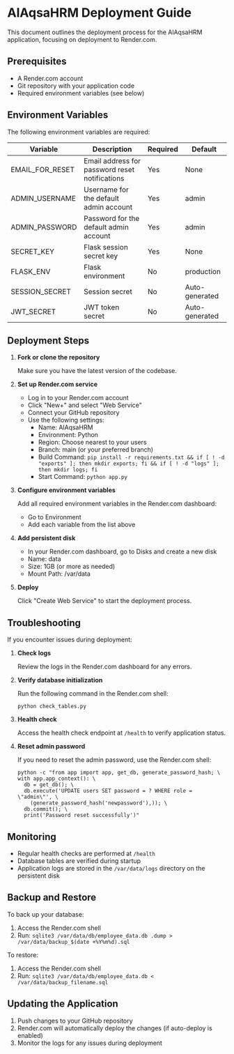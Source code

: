 # AlAqsaHRM Deployment Guide

This document outlines the deployment process for the AlAqsaHRM application, focusing on deployment to Render.com.

## Prerequisites

- A Render.com account
- Git repository with your application code
- Required environment variables (see below)

## Environment Variables

The following environment variables are required:

| Variable | Description | Required | Default |
|----------|-------------|----------|---------|
| EMAIL_FOR_RESET | Email address for password reset notifications | Yes | None |
| ADMIN_USERNAME | Username for the default admin account | Yes | admin |
| ADMIN_PASSWORD | Password for the default admin account | Yes | admin |
| SECRET_KEY | Flask session secret key | Yes | None |
| FLASK_ENV | Flask environment | No | production |
| SESSION_SECRET | Session secret | No | Auto-generated |
| JWT_SECRET | JWT token secret | No | Auto-generated |

## Deployment Steps

1. **Fork or clone the repository**
   
   Make sure you have the latest version of the codebase.

2. **Set up Render.com service**

   - Log in to your Render.com account
   - Click "New+" and select "Web Service"
   - Connect your GitHub repository
   - Use the following settings:
     - Name: AlAqsaHRM
     - Environment: Python
     - Region: Choose nearest to your users
     - Branch: main (or your preferred branch)
     - Build Command: `pip install -r requirements.txt && if [ ! -d "exports" ]; then mkdir exports; fi && if [ ! -d "logs" ]; then mkdir logs; fi`
     - Start Command: `python app.py`

3. **Configure environment variables**

   Add all required environment variables in the Render.com dashboard:
   - Go to Environment
   - Add each variable from the list above

4. **Add persistent disk**

   - In your Render.com dashboard, go to Disks and create a new disk
   - Name: data
   - Size: 1GB (or more as needed)
   - Mount Path: /var/data

5. **Deploy**

   Click "Create Web Service" to start the deployment process.

## Troubleshooting

If you encounter issues during deployment:

1. **Check logs**

   Review the logs in the Render.com dashboard for any errors.

2. **Verify database initialization**

   Run the following command in the Render.com shell:
   ```
   python check_tables.py
   ```

3. **Health check**

   Access the health check endpoint at `/health` to verify application status.

4. **Reset admin password**

   If you need to reset the admin password, use the Render.com shell:
   ```
   python -c "from app import app, get_db, generate_password_hash; \
   with app.app_context(): \
     db = get_db(); \
     db.execute('UPDATE users SET password = ? WHERE role = \"admin\"', \
       (generate_password_hash('newpassword'),)); \
     db.commit(); \
     print('Password reset successfully')"
   ```

## Monitoring

- Regular health checks are performed at `/health`
- Database tables are verified during startup
- Application logs are stored in the `/var/data/logs` directory on the persistent disk

## Backup and Restore

To back up your database:

1. Access the Render.com shell
2. Run: `sqlite3 /var/data/db/employee_data.db .dump > /var/data/backup_$(date +%Y%m%d).sql`

To restore:

1. Access the Render.com shell
2. Run: `sqlite3 /var/data/db/employee_data.db < /var/data/backup_filename.sql`

## Updating the Application

1. Push changes to your GitHub repository
2. Render.com will automatically deploy the changes (if auto-deploy is enabled)
3. Monitor the logs for any issues during deployment